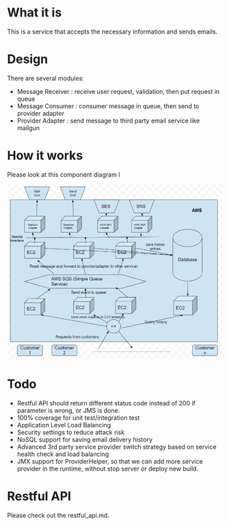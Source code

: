 # What it is

This is a service that accepts the necessary information and sends emails.

# Design

There are several modules:

- Message Receiver : receive user request, validation, then put request in queue
- Message Consumer : consumer message in queue, then send to provider adapter
- Provider Adapter : send message to third party email service like mailgun

# How it works

Please look at this component diagram I

![alt text](ComponentDiagram.png "component diagram")

# Todo

- Restful API should return different status code instead of 200 if parameter is wrong, or JMS is done.
- 100% coverage for unit test/integration test
- Application Level Load Balancing
- Security settings to reduce attack risk
- NoSQL support for saving email delivery history
- Advanced 3rd party service provider switch strategy based on service health check and load balancing
- JMX support for ProviderHelper, so that we can add more service provider in the runtime, without stop server or deploy new build.

# Restful API 

Please check out the restful_api.md. 

